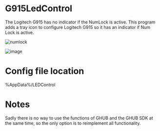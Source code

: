 # G915LedControl
The Logitech G915 has no indicator if the NumLock is active.
This program adds a tray icon to configure Logitech G915 so it has an indicator if Num Lock is active.

![numlock](https://github.com/Ni2Be/G915LedControl/assets/16502655/38af3306-95c1-4f9c-8307-41f189d3ee29)

![image](https://github.com/user-attachments/assets/a5c80ccf-58d0-49b3-8643-b0bb169629fc)

# Config file location
%AppData%/LEDControl

# Notes
Sadly there is no way to use the functions of GHUB and the GHUB SDK at the same time, so the only option is to reimplement all functionality.
